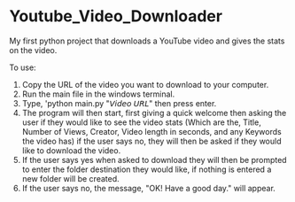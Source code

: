 # Youtube_Video_Downloader
My first python project that downloads a YouTube video and gives the stats on the video.

To use: 
1. Copy the URL of the video you want to download to your computer.
2. Run the main file in the windows terminal.
3. Type, 'python main.py "𝘝𝘪𝘥𝘦𝘰 𝘜𝘙𝘓" then press enter.
4. The program will then start, first giving a quick welcome then asking the user if they
would like to see the video stats (Which are the, Title, Number of Views, Creator, Video length in seconds, and any Keywords the video has)
if the user says no, they will then be asked if they would like to download the video.
5. If the user says yes when asked to download they will then be prompted to enter the folder destination they would like, if nothing is entered a new folder will be created.
6. If the user says no, the message, "OK! Have a good day." will appear.

